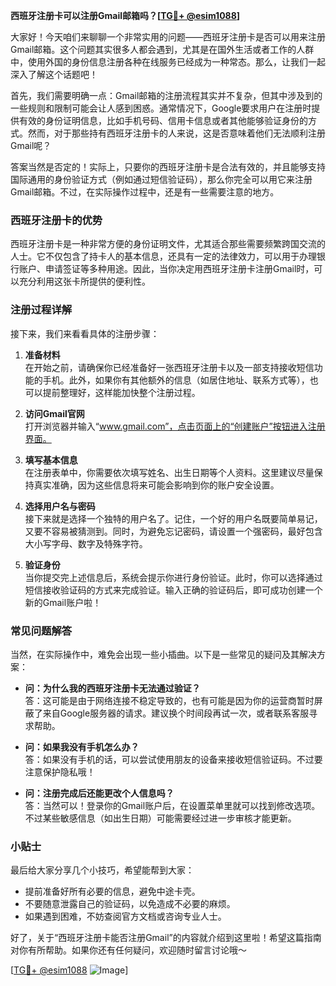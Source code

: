 **西班牙注册卡可以注册Gmail邮箱吗？[[TG💪+ @esim1088](https://t.me/s/esim1088)]**

大家好！今天咱们来聊聊一个非常实用的问题——西班牙注册卡是否可以用来注册Gmail邮箱。这个问题其实很多人都会遇到，尤其是在国外生活或者工作的人群中，使用外国的身份信息注册各种在线服务已经成为一种常态。那么，让我们一起深入了解这个话题吧！

首先，我们需要明确一点：Gmail邮箱的注册流程其实并不复杂，但其中涉及到的一些规则和限制可能会让人感到困惑。通常情况下，Google要求用户在注册时提供有效的身份证明信息，比如手机号码、信用卡信息或者其他能够验证身份的方式。然而，对于那些持有西班牙注册卡的人来说，这是否意味着他们无法顺利注册Gmail呢？

答案当然是否定的！实际上，只要你的西班牙注册卡是合法有效的，并且能够支持国际通用的身份验证方式（例如通过短信验证码），那么你完全可以用它来注册Gmail邮箱。不过，在实际操作过程中，还是有一些需要注意的地方。

### 西班牙注册卡的优势

西班牙注册卡是一种非常方便的身份证明文件，尤其适合那些需要频繁跨国交流的人士。它不仅包含了持卡人的基本信息，还具有一定的法律效力，可以用于办理银行账户、申请签证等多种用途。因此，当你决定用西班牙注册卡注册Gmail时，可以充分利用这张卡所提供的便利性。

### 注册过程详解

接下来，我们来看看具体的注册步骤：

1. **准备材料**  
   在开始之前，请确保你已经准备好一张西班牙注册卡以及一部支持接收短信功能的手机。此外，如果你有其他额外的信息（如居住地址、联系方式等），也可以提前整理好，这样能加快整个注册过程。

2. **访问Gmail官网**  
   打开浏览器并输入“www.gmail.com”，点击页面上的“创建账户”按钮进入注册界面。

3. **填写基本信息**  
   在注册表单中，你需要依次填写姓名、出生日期等个人资料。这里建议尽量保持真实准确，因为这些信息将来可能会影响到你的账户安全设置。

4. **选择用户名与密码**  
   接下来就是选择一个独特的用户名了。记住，一个好的用户名既要简单易记，又要不容易被猜测到。同时，为避免忘记密码，请设置一个强密码，最好包含大小写字母、数字及特殊字符。

5. **验证身份**  
   当你提交完上述信息后，系统会提示你进行身份验证。此时，你可以选择通过短信接收验证码的方式来完成验证。输入正确的验证码后，即可成功创建一个新的Gmail账户啦！

### 常见问题解答

当然，在实际操作中，难免会出现一些小插曲。以下是一些常见的疑问及其解决方案：

- **问：为什么我的西班牙注册卡无法通过验证？**  
  答：这可能是由于网络连接不稳定导致的，也有可能是因为你的运营商暂时屏蔽了来自Google服务器的请求。建议换个时间段再试一次，或者联系客服寻求帮助。

- **问：如果我没有手机怎么办？**  
  答：如果没有手机的话，可以尝试使用朋友的设备来接收短信验证码。不过要注意保护隐私哦！

- **问：注册完成后还能更改个人信息吗？**  
  答：当然可以！登录你的Gmail账户后，在设置菜单里就可以找到修改选项。不过某些敏感信息（如出生日期）可能需要经过进一步审核才能更新。

### 小贴士

最后给大家分享几个小技巧，希望能帮到大家：

- 提前准备好所有必要的信息，避免中途卡壳。
- 不要随意泄露自己的验证码，以免造成不必要的麻烦。
- 如果遇到困难，不妨查阅官方文档或咨询专业人士。

好了，关于“西班牙注册卡能否注册Gmail”的内容就介绍到这里啦！希望这篇指南对你有所帮助。如果你还有任何疑问，欢迎随时留言讨论哦～

[[TG💪+ @esim1088](https://t.me/s/esim1088) ![Image](https://i.postimg.cc/4NQfJmqS/Snipaste-2025-05-13-00-14-12.png)]